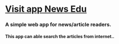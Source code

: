 # 	[Visit app News Edu](https://padichipaar.web.app/)
### A simple web app for news/article readers.
#### This app can able search the articles from internet..

